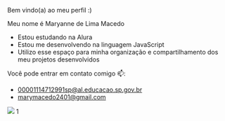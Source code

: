 Bem vindo(a) ao meu perfil :)

Meu nome é Maryanne de Lima Macedo

* Estou estudando na Alura
* Estou me desenvolvendo na linguagem JavaScript
* Utilizo esse espaço para minha organização e compartilhamento dos meu projetos desenvolvidos

Você pode entrar em contato comigo 📫:

* 00001114712991sp@al.educacao.sp.gov.br
* marymacedo2401@gmail.com

![](https://media1.tenor.com/m/5WtLjGocPp0AAAAC/jean-luc-godard-john-luke-godard.gif)
1[](https://media1.tenor.com/m/vc7yuenl7EYAAAAC/anna-karina-jean-luc-godard.gif)
